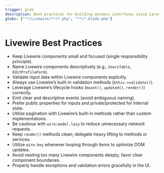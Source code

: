 ```yaml
---
trigger: glob
description: Best practices for building dynamic interfaces using Laravel Livewire
globs: ["**/Livewire/**/*.php", "**/*.blade.php"]
---
```


# Livewire Best Practices

- Keep Livewire components small and focused (single responsibility principle).
- Name Livewire components descriptively (e.g., `UsersTable`, `EditProfileForm`).
- Validate input data within Livewire components explicitly.
- Always use Livewire’s built-in validation methods (`$this->validate()`).
- Leverage Livewire’s lifecycle hooks (`mount()`, `updated()`, `render()`) correctly.
- Emit clear and descriptive events (avoid ambiguous naming).
- Prefer public properties for inputs and private/protected for internal state.
- Utilize pagination with Livewire’s built-in methods rather than custom implementations.
- Be cautious with `wire:model.lazy` to reduce unnecessary network requests.
- Keep `render()` methods clean; delegate heavy lifting to methods or services.
- Utilize `wire:key` whenever looping through items to optimize DOM updates.
- Avoid nesting too many Livewire components deeply; favor clear component boundaries.
- Properly handle exceptions and validation errors gracefully in the UI.